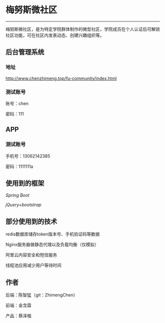 # 梅努斯微社区
---
梅努斯微社区，是为特定学院群体制作的微型社区，学院成员在个人认证后可解锁社区功能，可在社区内发表动态、创建兴趣组织等。

## 后台管理系统

### 地址

<http://www.chenzhimeng.top/fu-community/index.html>

### 测试账号

账号：chen

密码：111


## APP

### 测试账号

手机号：13062142385

密码：1111111a


## 使用到的框架

*Spring Boot*

*jQuery+bootstrap*

## 部分使用到的技术

redis数据库储存token版本号、手机验证码等数据

Nginx服务器做静态代理以及负载均衡（仅模拟）

阿里云内容安全和短信服务

线程池应用减少用户等待时间

## 作者
后端：陈智猛（git：ZhimengChen）

前端：金含霖

产品：蔡泽楷

